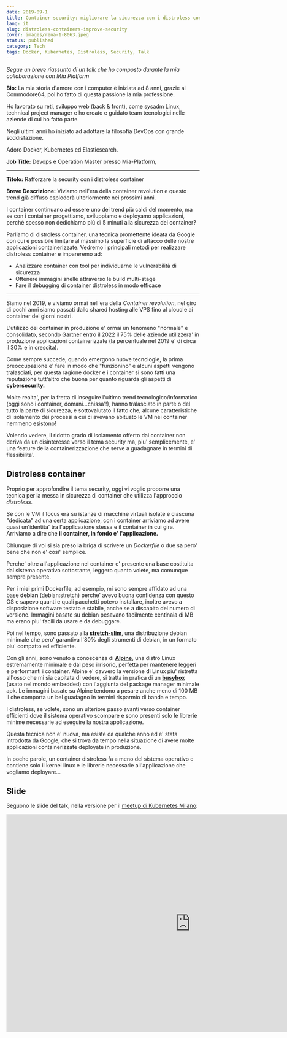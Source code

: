 ```yaml
---
date: 2019-09-1
title: Container security: migliorare la sicurezza con i distroless container
lang: it
slug: distroless-containers-improve-security
cover: images/rena-1-8063.jpeg
status: published
category: Tech
tags: Docker, Kubernetes, Distroless, Security, Talk
---
```


*Segue un breve riassunto di un talk che ho composto durante la mia collaborazione con Mia Platform*

**Bio:**
La mia storia d'amore con i computer è iniziata ad 8 anni, grazie al Commodore64, poi ho fatto di questa passione la mia professione.

Ho lavorato su reti, sviluppo web (back & front), come sysadm Linux, technical project manager e ho creato e guidato team tecnologici nelle aziende di cui ho fatto parte.

Negli ultimi anni ho iniziato ad adottare la filosofia DevOps con grande soddisfazione.

Adoro Docker, Kubernetes ed Elasticsearch.

**Job Title:**
Devops e Operation Master presso Mia-Platform, 

---
**Titolo:**
Rafforzare la security con i distroless container

**Breve Descrizione:**
Viviamo nell'era della container revolution e questo trend già diffuso esploderà ulteriormente nei prossimi anni.

I container continuano ad essere uno dei trend più caldi del momento, ma se con i container progettiamo, sviluppiamo e deployamo applicazioni, perché spesso non dedichiamo più di 5 minuti alla sicurezza dei container?

Parliamo di distroless container, una tecnica promettente ideata da Google con cui è possibile limitare al massimo la superficie di attacco delle nostre applicazioni containerizzate. Vedremo i principali metodi per realizzare distroless container e impareremo ad:

- Analizzare container con tool per individuarne le vulnerabilità di sicurezza
- Ottenere immagini snelle attraverso le build multi-stage 
- Fare il debugging di container distroless in modo efficace

----
Siamo nel 2019, e viviamo ormai nell'era della *Container revolution*, nel giro di pochi anni siamo passati dallo shared hosting alle VPS fino al cloud e ai container dei giorni nostri.

L'utilizzo dei container in produzione e' ormai un fenomeno "normale" e consolidato, secondo [Gartner](https://www.gartner.com/smarterwithgartner/6-best-practices-for-creating-a-container-platform-strategy/) entro il 2022 il 75% delle aziende utilizzera' in produzione applicazioni containerizzate (la percentuale nel 2019 e' di circa il 30% e in crescita).

Come sempre succede, quando emergono nuove tecnologie, la prima preoccupazione e' fare in modo che "funzionino" e alcuni aspetti vengono tralasciati, per questa ragione docker e i container si sono fatti una reputazione tutt'altro che buona per quanto riguarda gli aspetti di **cybersecurity.**

Molte realta', per la fretta di inseguire l'ultimo trend tecnologico/informatico (oggi sono i container, domani...chissa'!), hanno tralasciato in parte o del tutto la parte di sicurezza, e sottovalutato il fatto che, alcune caratteristiche di isolamento dei processi a cui ci avevano abituato le VM nei container nemmeno esistono!

Volendo vedere, il ridotto grado di isolamento offerto dai container non deriva da un disinteresse verso il tema security ma, piu' semplicemente, e' una feature della containerizzazione che serve a guadagnare in termini di flessibilita'.

## Distroless container

Proprio per approfondire il tema security, oggi vi voglio proporre una tecnica per la messa in sicurezza di container che utilizza l'approccio *distroless*.

Se con le VM il focus era su istanze di macchine virtuali isolate e ciascuna "dedicata" ad una certa applicazione, con i container arriviamo ad avere quasi un'identita' tra l'applicazione stessa e il container in cui gira. Arriviamo a dire che **il container, in fondo e' l'applicazione.**

Chiunque di voi si sia preso la briga di scrivere un *Dockerfile* o due sa pero' bene che non e' cosi' semplice. 

Perche' oltre all'applicazione nel container e' presente una base costituita dal sistema operativo sottostante, leggero quanto volete, ma comunque sempre presente.

Per i miei primi Dockerfile, ad esempio, mi sono sempre affidato ad una base **debian** (debian:stretch) perche' avevo buona confidenza con questo OS e sapevo quanti e quali pacchetti potevo installare, inoltre avevo a disposizione software testato e stabile, anche se a discapito del numero di versione. Immagini basate su debian pesavano facilmente centinaia di MB ma erano piu' facili da usare e da debuggare.

Poi nel tempo, sono passato alla [**stretch-slim**](https://hub.docker.com/_/debian), una distribuzione debian minimale che pero' garantiva l'80% degli strumenti di debian, in un formato piu' compatto ed efficiente.

Con gli anni, sono venuto a conoscenza di [**Alpine**](https://hub.docker.com/_/alpine), una distro Linux estremamente minimale e dal peso irrisorio, perfetta per mantenere leggeri e performanti i container. Alpine e' davvero la versione di Linux piu' ristretta all'osso che mi sia capitata di vedere, si tratta in pratica di un [**busybox**](https://hub.docker.com/_/busybox) (usato nel mondo embedded) con l'aggiunta del package manager minimale apk. Le immagini basate su Alpine tendono a pesare anche meno di 100 MB il che comporta un bel guadagno in termini risparmio di banda e tempo.

I distroless, se volete, sono un ulteriore passo avanti verso container efficienti dove il sistema operativo scompare e sono presenti solo le librerie minime necessarie ad eseguire la nostra applicazione.

Questa tecnica non e' nuova, ma esiste da qualche anno ed e' stata introdotta da Google, che si trova da tempo nella situazione di avere molte applicazioni containerizzate deployate in produzione.

In poche parole, un container distroless fa a meno del sistema operativo e contiene solo il kernel linux e le librerie necessarie all'applicazione che vogliamo deployare...

## Slide

Seguono le slide del talk, nella versione per il [meetup di Kubernetes Milano](https://www.meetup.com/kubernetes-milano/):

<iframe src="https://docs.google.com/presentation/d/e/2PACX-1vQFRtZvdtt2Scc4cQM4m4vnOtn-Lvvz0OVnEBE8_hCVE05A0heatr6RG1rR-goLckrqxhPF287dL9Or/embed?start=false&loop=false&delayms=3000" frameborder="0" width="960" height="569" allowfullscreen="true" mozallowfullscreen="true" webkitallowfullscreen="true"></iframe>